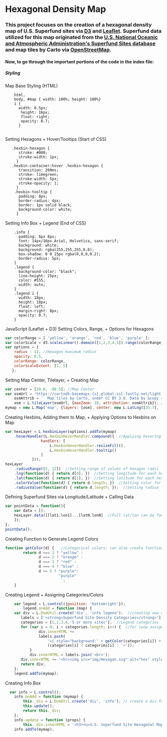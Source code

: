# Hexagonal Density Map

### This project focuses on the creation of a hexagonal density map of U.S. Superfund sites via <a href="https://d3js.org/">D3</a> and <a href="https://leafletjs.com/">Leaflet</a>. Superfund data utilized for this map originated from the <a href="https://data.noaa.gov/dataset/dataset/superfund-sites">U.S. National Oceanic and Atmospheric Administration's Superfund Sites database</a> and map tiles by Carto via <a href="http://openstreetmap.org/copyright">OpenStreetMap</a>.

#### Now, to go through the important portions of the code in the index file:

##### Styling

Map Base Styling (HTML)

```
    html,
    body, #map { width: 100%; height: 100%}
    i {
      width: 0.5px;
       height: 16px;
       float: right;
       opacity: 0.7;
      }
  
```
Setting Hexagons + Hover/Tooltips (Start of CSS)
```
   .hexbin-hexagon { 
      stroke: #000;
      stroke-width: 1px;
     }
   .hexbin-container:hover .hexbin-hexagon {
      transition: 200ms;
      stroke: limegreen;
      stroke-width: 5px;
      stroke-opacity: 1;
     }
    .hexbin-tooltip {
      padding: 8px;
      border-radius: 4px;
      border: 1px solid black;
      background-color: white;
     }
```
Setting Info Box + Legend (End of CSS)
```
    .info {
      padding: 6px 8px;
      font: 14px/16px Arial, Helvetica, sans-serif;
      background: white;
      background: rgba(255,255,255,0.8);
      box-shadow: 0 0 15px rgba(0,0,0,0.2);
      border-radius: 5px;
    }
    .legend {
      background-color: "black";
      line-height: 25px;
      color: #555;
      width: auto;
    }
    .legend i {
      width: 18px;
      height: 18px;
      float: left;
      margin-right: 8px;
      opacity: 0.7;
    }
```
JavaScript (Leaflet + D3)
Setting Colors, Range, + Options for Hexagons
```javascript
var colorRange = [ 'yellow', 'orange', 'red', 'blue', 'purple' ];
var colorScale = d3.scaleLinear().domain([1,2,3,4,5]).range(colorRange);
var options = {
    radius : 12, //Hexagon maximum radius
    opacity: 0.5,
    colorRange: colorRange,
    colorScaleExtent: [1, 5]
   };
```
Setting Map Center, Tilelayer, + Creating Map
```javascript
var center = [39.8, -98.5]; //Map Center
var osmUrl = 'https://cartodb-basemaps-{s}.global.ssl.fastly.net/light_all/{z}/{x}/{y}.png',
    osmAttrib = '  Map tiles by Carto, under CC BY 3.0. Data by &copy <a href="http://openstreetmap.org/copyright">OpenStreetMap</a>, under ODbL and <a href="https://data.noaa.gov/dataset/dataset/superfund-sites">NOAA</a>.',
    osm = L.tileLayer(osmUrl, {maxZoom: 18, attribution: osmAttrib}); //Tilelayer
mymap = new L.Map('map', {layers: [osm], center: new L.LatLng([35.7], [-98]), zoom: 4}); // Creating map
```
Creating Hexbins, Adding them to Map, + Applying Options to Hexbins on Map
```javascript
var hexLayer = L.hexbinLayer(options).addTo(mymap)
	.hoverHandler(L.HexbinHoverHandler.compound({  //Applying hovering
				handlers: [
					L.HexbinHoverHandler.resizeFill(),
					L.HexbinHoverHandler.tooltip() 
				]
			}));
hexLayer
	.radiusRange([5, 12])  //Setting range of values of hexagon radii
	.lng(function(d) { return d[0]; })  //Setting longitude for each hex
	.lat(function(d) { return d[1]; })  //Setting latitude for each hex
	.colorValue(function(d) { return d.length; })  //Setting color for each hex
	.radiusValue(function(d) { return d.length; });  //Setting radius for each hex
```
Defining Superfund Sites via Longitude/Latitude + Calling Data
```javascript
var pointData = function(){
    var data = [];
    hexLayer.data([[lat1,lon1]...[latN,lonN]  //Full lat/lon can be found in index file
    ]);
};
pointData();
```
Creating Function to Generate Legend Colors
```javascript
function getColor(d) {   //Categorical colors; can also create function to assign color based on continuous values
        return d === 1 ? "yellow" :
               d === 2 ? "orange" :
               d === 3 ? "red" :
               d === 4 ? "blue" :
               d >= 5 ? "purple":
                        "purple"
                          ;
    }
```
Creating Legend + Assigning Categories/Colors
```javascript
    var legend = L.control({position: 'bottomright'});
        legend.onAdd = function (map) {
    var div = L.DomUtil.create('div', 'info legend');  //creating new div for legend
       labels = ['<strong>Superfund Site Density Categories</strong>'],   //Legend title
       categories = [1,2,3,4,'5 or more sites'];  //Legend categories
       for (var i = 0; i < categories.length; i++) {  //for loop assigning colors + categories
               div.innerHTML +=
               labels.push(
                   '<i style="background:' + getColor(categories[i]) + '"></i> ' +
                   (categories[i] ? categories[i] : '+'));
           }
           div.innerHTML = labels.join('<br>');
	   div.innerHTML += '<hr><img src="img/Hexagon.svg" alt="hex" style="width:70px;height:70px;"></img><em>Larger Hexagons = Higher Density</em>'
       return div;
    };
    legend.addTo(mymap);
```
Creating Info Box
```javascript
  var info = L.control();
    info.onAdd = function (mymap) {
        this._div = L.DomUtil.create('div', 'info'); // create a div for info box
        this.update();
        return this._div;
    };
    info.update = function (props) {
        this._div.innerHTML = '<h3><u>U.S. Superfund Site Hexagonal Map</u></h3>' + '<h4>Superfund sites are locations in the U.S. with extensive </br> environmental contamination that the federal government </br> has designated for cleanup fund allocation.</h4>' + 'Data Source: U.S. Department of Commerce - NOAA'};
    info.addTo(mymap);
```
